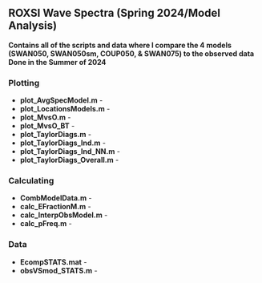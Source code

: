 ## ROXSI Wave Spectra (Spring 2024/Model Analysis)
**Contains all of the scripts and data where I compare the 4 models (SWAN050, SWAN050sm, COUP050, & SWAN075) to the observed data**
**Done in the Summer of 2024**

### Plotting
* **plot_AvgSpecModel.m** -
* **plot_LocationsModels.m** -
* **plot_MvsO.m** - 
* **plot_MvsO_BT** - 
* **plot_TaylorDiags.m** - 
* **plot_TaylorDiags_Ind.m** - 
* **plot_TaylorDiags_Ind_NN.m** - 
* **plot_TaylorDiags_Overall.m** - 

### Calculating
* **CombModelData.m** - 
* **calc_EFractionM.m** - 
* **calc_InterpObsModel.m** - 
* **calc_pFreq.m** - 

### Data
* **EcompSTATS.mat** - 
* **obsVSmod_STATS.m** - 
